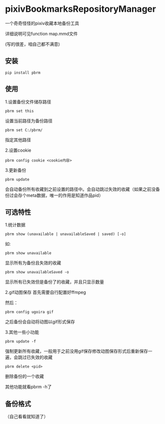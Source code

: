 # pixivBookmarksRepositoryManager
一个奇奇怪怪的pixiv收藏本地备份工具

详细说明可见function map.mmd文件

(写的很差，咱自己都不满意)

## 安装
 ```
 pip install pbrm
 ```

## 使用

1.设置备份文件储存路径
```
pbrm set this
```
设置当前路径为备份路径

```
pbrm set C:/pbrm/
```
指定其他路径

2.设置cookie
```
pbrm config cookie <cookie内容>
```

3.更新备份
```
pbrm update
```
会自动备份所有收藏到之前设置的路径中。会自动跳过失效的收藏（如果之前没备份过会存个meta数据，唯一的作用是知道作品pid）

## 可选特性
1.统计数据
```
pbrm show (unavailable | unavailableSaved | saved) [-o]
```
如:
```
pbrm show unavailable
```
显示所有为备份且失效的收藏

```
pbrm show unavailableSaved -o
```
显示所有已失效但是备份了的收藏，并且只显示数量

2.gif动图保存
首先需要自行配置好ffmpeg

然后：
```
pbrm config ugoira gif
```
之后备份会自动将动图以gif形式保存

3.其他一些小功能
```
pbrm update -f
```
强制更新所有收藏，一般用于之前没用gif保存修改动图保存形式后重新保存一遍，会跳过已失效的收藏

```
pbrm delete <pid>
```
删除备份的一个收藏

其他功能就看pbrm -h了

## 备份格式
（自己看看就知道了）
